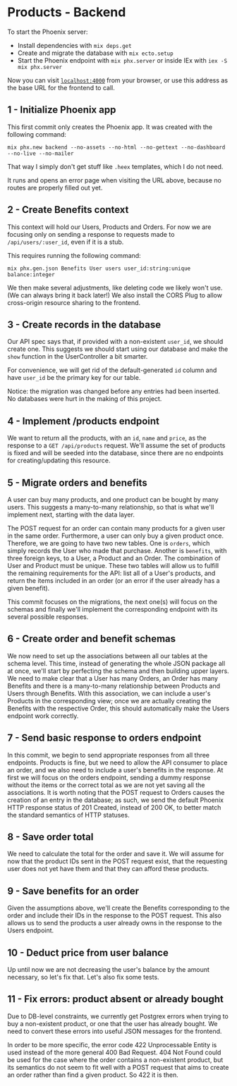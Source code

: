 # Products - Backend

To start the Phoenix server:

  * Install dependencies with `mix deps.get`
  * Create and migrate the database with `mix ecto.setup`
  * Start the Phoenix endpoint with `mix phx.server` or inside IEx with `iex -S mix phx.server`

Now you can visit [`localhost:4000`](http://localhost:4000) from your browser, or use this address as the base URL for the frontend to call.

## 1 - Initialize Phoenix app

This first commit only creates the Phoenix app. It was created with the following command:

`mix phx.new backend --no-assets --no-html --no-gettext --no-dashboard --no-live --no-mailer`

That way I simply don't get stuff like `.heex` templates, which I do not need.

It runs and opens an error page when visiting the URL above, because no routes are properly filled out yet.

## 2 - Create Benefits context

This context will hold our Users, Products and Orders. For now we are focusing only on sending a response to requests made to `/api/users/:user_id`, even if it is a stub.

This requires running the following command:

`mix phx.gen.json Benefits User users user_id:string:unique balance:integer`

We then make several adjustments, like deleting code we likely won't use. (We can always bring it back later!) We also install the CORS Plug to allow cross-origin resource sharing to the frontend.

## 3 - Create records in the database

Our API spec says that, if provided with a non-existent `user_id`, we should create one. This suggests we should start using our database and make the `show` function in the UserController a bit smarter.

For convenience, we will get rid of the default-generated `id` column and have `user_id` be the primary key for our table.

Notice: the migration was changed before any entries had been inserted. No databases were hurt in the making of this project.

## 4 - Implement /products endpoint

We want to return all the products, with an `id`, `name` and `price`, as the response to a `GET /api/products` request. We'll assume the set of products is fixed and will be seeded into the database, since there are no endpoints for creating/updating this resource.

## 5 - Migrate orders and benefits

A user can buy many products, and one product can be bought by many users. This suggests a many-to-many relationship, so that is what we'll implement next, starting with the data layer.

The POST request for an order can contain many products for a given user in the same order. Furthermore, a user can only buy a given product once. Therefore, we are going to have two new tables. One is `orders`, which simply records the User who made that purchase. Another is `benefits`, with three foreign keys, to a User, a Product and an Order. The combination of User and Product must be unique. These two tables will allow us to fulfill the remaining requirements for the API: list all of a User's products, and return the items included in an order (or an error if the user already has a given benefit).

This commit focuses on the migrations, the next one(s) will focus on the schemas and finally we'll implement the corresponding endpoint with its several possible responses.

## 6 - Create order and benefit schemas

We now need to set up the associations between all our tables at the schema level. This time, instead of generating the whole JSON package all at once, we'll start by perfecting the schema and then building upper layers. We need to make clear that a User has many Orders, an Order has many Benefits and there is a many-to-many relationship between Products and Users through Benefits. With this association, we can include a user's Products in the corresponding view; once we are actually creating the Benefits with the respective Order, this should automatically make the Users endpoint work correctly.

## 7 - Send basic response to orders endpoint

In this commit, we begin to send appropriate responses from all three endpoints. Products is fine, but we need to allow the API consumer to place an order, and we also need to include a user's benefits in the response. At first we will focus on the orders endpoint, sending a dummy response without the items or the correct total as we are not yet saving all the associations. It is worth noting that the POST request to Orders causes the creation of an entry in the database; as such, we send the default Phoenix HTTP response status of 201 Created, instead of 200 OK, to better match the standard semantics of HTTP statuses.

## 8 - Save order total

We need to calculate the total for the order and save it. We will assume for now that the product IDs sent in the POST request exist, that the requesting user does not yet have them and that they can afford these products.

## 9 - Save benefits for an order

Given the assumptions above, we'll create the Benefits corresponding to the order and include their IDs in the response to the POST request. This also allows us to send the products a user already owns in the response to the Users endpoint.

## 10 - Deduct price from user balance

Up until now we are not decreasing the user's balance by the amount necessary, so let's fix that. Let's also fix some tests.

## 11 - Fix errors: product absent or already bought

Due to DB-level constraints, we currently get Postgrex errors when trying to buy a non-existent product, or one that the user has already bought. We need to convert these errors into useful JSON messages for the frontend.

In order to be more specific, the error code 422 Unprocessable Entity is used instead of the more general 400 Bad Request. 404 Not Found could be used for the case where the order contains a non-existent product, but its semantics do not seem to fit well with a POST request that aims to create an order rather than find a given product. So 422 it is then.
